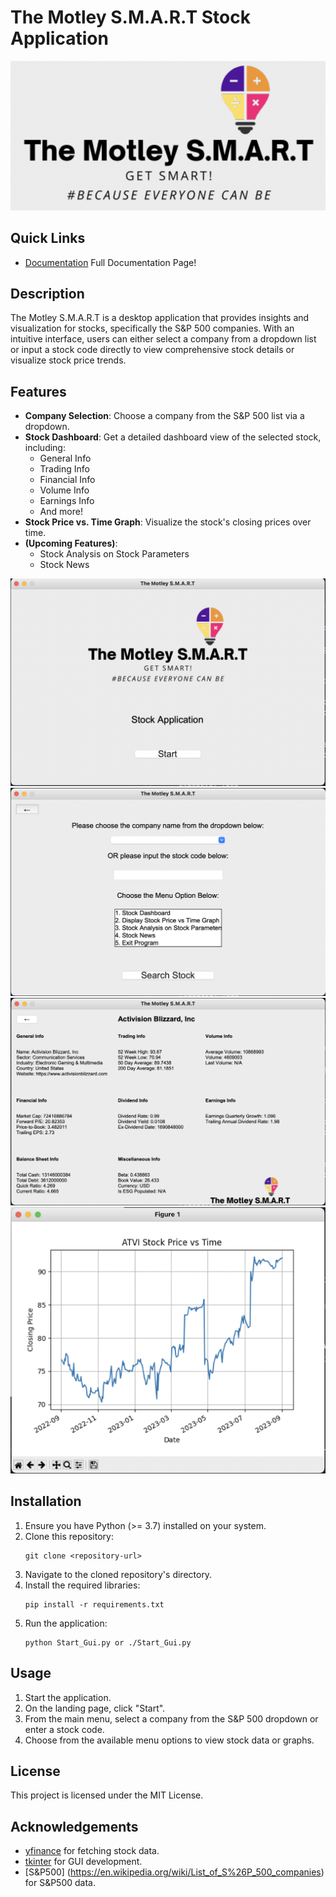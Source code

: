# The Motley S.M.A.R.T Stock Application

![The Motley S.M.A.R.T Logo](logo_mid_white.png)

## Quick Links
- [Documentation](https://github.com/dymasius12/TheMotleySMART/blob/Main/Motley_SMART_Documentation.md) Full Documentation Page!

## Description
The Motley S.M.A.R.T is a desktop application that provides insights and visualization for stocks, specifically the S&P 500 companies. With an intuitive interface, users can either select a company from a dropdown list or input a stock code directly to view comprehensive stock details or visualize stock price trends.

## Features
- **Company Selection**: Choose a company from the S&P 500 list via a dropdown.
- **Stock Dashboard**: Get a detailed dashboard view of the selected stock, including:
  - General Info
  - Trading Info
  - Financial Info
  - Volume Info
  - Earnings Info
  - And more!
- **Stock Price vs. Time Graph**: Visualize the stock's closing prices over time.
- **(Upcoming Features)**:
  - Stock Analysis on Stock Parameters
  - Stock News

![Landing page](Landing_Page.png)
![Main Menu page](Main_Menu_Page.png)
![Stock Dashboard page](Stock_Dashboard_Page.png)
![Stock Graphical Visualization on Price page](Stock_Graphic_Page.png)

## Installation

1. Ensure you have Python (>= 3.7) installed on your system.
2. Clone this repository:
   ```
   git clone <repository-url>
   ```
3. Navigate to the cloned repository's directory.
4. Install the required libraries:
   ```
   pip install -r requirements.txt
   ```
5. Run the application:
   ```
   python Start_Gui.py or ./Start_Gui.py
   ```

## Usage

1. Start the application.
2. On the landing page, click "Start".
3. From the main menu, select a company from the S&P 500 dropdown or enter a stock code.
4. Choose from the available menu options to view stock data or graphs.

## License

This project is licensed under the MIT License.

## Acknowledgements

- [yfinance](https://pypi.org/project/yfinance/) for fetching stock data.
- [tkinter](https://docs.python.org/3/library/tkinter.html) for GUI development.
- [S&P500] (https://en.wikipedia.org/wiki/List_of_S%26P_500_companies) for S&P500 data.
